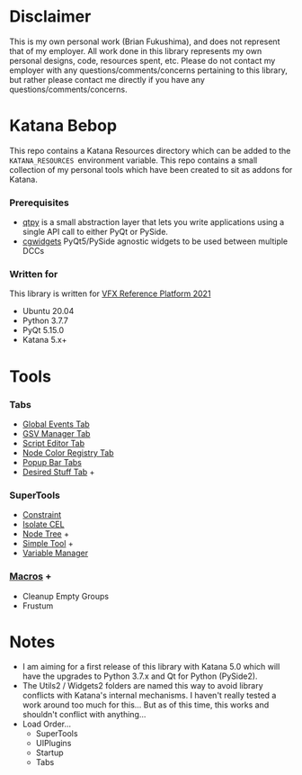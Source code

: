 # Disclaimer
This is my own personal work (Brian Fukushima), and does not represent that of my employer.  All
work done in this library represents my own personal designs, code, resources spent, etc.
Please do not contact my employer with any questions/comments/concerns pertaining to this
library, but rather please contact me directly if you have any questions/comments/concerns.

# Katana Bebop
This repo contains a Katana Resources directory which can be added to the `KATANA_RESOURCES `environment variable.
This repo contains a small collection of my personal tools which have been created to sit as addons for Katana.

### Prerequisites
  * [qtpy](https://pypi.org/project/QtPy/)
        is a small abstraction layer that lets you write applications using a single API call to either PyQt or PySide.
  * [cgwidgets](https://github.com/bmfukushima/cgwidgets)
        PyQt5/PySide agnostic widgets to be used between multiple DCCs


### Written for
This library is written for [VFX Reference Platform 2021](https://vfxplatform.com/)
  * Ubuntu 20.04
  * Python 3.7.7
  * PyQt 5.15.0
  * Katana 5.x+
  
# Tools
### Tabs
- [Global Events Tab](MultiTools/GlobalEventsTab/README.md)
- [GSV Manager Tab](MultiTools/GSVManagerTab/README.md)
- [Script Editor Tab](MultiTools/ScriptEditorTab/README.md)
- [Node Color Registry Tab](MultiTools/NodeColorRegistryTab/README.md)
- [Popup Bar Tabs](Tabs/PopupBar/README.md)
- [Desired Stuff Tab](Tabs/DesiredStuffTab/README.md) +

### SuperTools
- [Constraint](SuperTools/Constraint/README.md)
- [Isolate CEL](SuperTools/IsolateCEL/README.md)
- [Node Tree](SuperTools/NodeTree/README.md) +
- [Simple Tool](MultiTools/SimpleTool/README.md) +
- [Variable Manager](MultiTools/VariableManager/README.md)

### [Macros](Macros/README.md) +
- Cleanup Empty Groups
- Frustum

# Notes
  * I am aiming for a first release of this library with Katana 5.0 which will have the upgrades to
      Python 3.7.x and Qt for Python (PySide2).
  * The Utils2 / Widgets2 folders are named this way to avoid library conflicts with
        Katana's internal mechanisms.  I haven't really tested a work around too much
        for this... But as of this time, this works and shouldn't conflict with anything...
  * Load Order...
      * SuperTools
      * UIPlugins
      * Startup
      * Tabs
